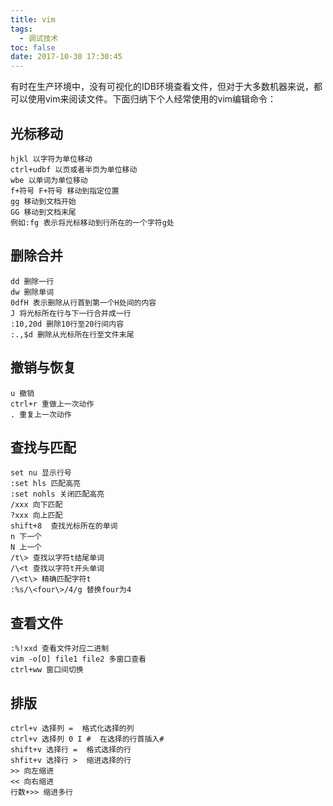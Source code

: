 ```yaml
---
title: vim
tags:
  - 调试技术
toc: false
date: 2017-10-30 17:30:45
---
```

有时在生产环境中，没有可视化的IDB环境查看文件，但对于大多数机器来说，都可以使用vim来阅读文件。下面归纳下个人经常使用的vim编辑命令：
## 光标移动
``` shell
hjkl 以字符为单位移动
ctrl+udbf 以页或者半页为单位移动
wbe 以单词为单位移动
f+符号 F+符号 移动到指定位置
gg 移动到文档开始
GG 移动到文档末尾
例如:fg 表示将光标移动到行所在的一个字符g处
```
## 删除合并
``` shell
dd 删除一行
dw 删除单词
0dfH 表示删除从行首到第一个H处间的内容
J 将光标所在行与下一行合并成一行
:10,20d 删除10行至20行间内容
:.,$d 删除从光标所在行至文件末尾
```
## 撤销与恢复
``` shell
u 撤销
ctrl+r 重做上一次动作
. 重复上一次动作
```
<!--more-->
## 查找与匹配
``` shell
set nu 显示行号
:set hls 匹配高亮
:set nohls 关闭匹配高亮
/xxx 向下匹配
?xxx 向上匹配
shift+8  查找光标所在的单词
n 下一个
N 上一个
/t\> 查找以字符t结尾单词
/\<t 查找以字符t开头单词
/\<t\> 精确匹配字符t
:%s/\<four\>/4/g 替换four为4
```
## 查看文件
``` shell
:%!xxd 查看文件对应二进制
vim -o[O] file1 file2 多窗口查看
ctrl+ww 窗口间切换
```
## 排版
``` shell
ctrl+v 选择列 =  格式化选择的列
ctrl+v 选择列 0 I #  在选择的行首插入#
shift+v 选择行 =  格式选择的行
shfit+v 选择行 >  缩进选择的行
>> 向左缩进
<< 向右缩进
行数+>> 缩进多行
```
